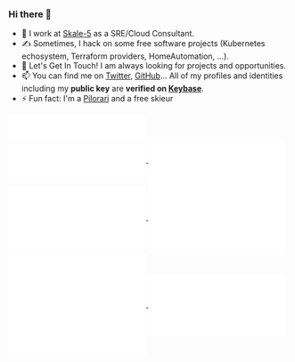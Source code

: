 ### Hi there 👋

- 🔭 I work at [Skale-5](https://www.skale-5.com/) as a SRE/Cloud Consultant.
- ✍️ Sometimes, I hack on some free software projects (Kubernetes echosystem, Terraform providers, HomeAutomation, ...).
- 💬 Let's Get In Touch! I am always looking for projects and opportunities.
- 📫 You can find me on [Twitter](https://twitter.com/nlamirault 'Nicolas on Twitter'), [GitHub](https://github.com/nlamirault 'nlamirault on GitHub')... All of my profiles and identities including my **public key**  are **verified on [Keybase](https://keybase.io/nlamirault)**.
- ⚡ Fun fact: I'm a [Pilorari](https://en.wikipedia.org/wiki/Basque_pelota) and a free skieur

<!--
**nlamirault/nlamirault** is a ✨ _special_ ✨ repository because its `README.md` (this file) appears on your GitHub profile.

Here are some ideas to get you started:

- 🔭 I’m currently working on ...
- 🌱 I’m currently learning ...
- 👯 I’m looking to collaborate on ...
- 🤔 I’m looking for help with ...
- 💬 Ask me about ...
- 📫 How to reach me: ...
- 😄 Pronouns: ...
- ⚡ Fun fact: ...
-->

<a href="https://github.com/jessfraz">
  <img align="center" width="49%" src="./header.svg" />
</a>
<br/>
<a href="https://github.com/jessfraz">
  <img align="center" width="49%" src="./repositories.svg" />
</a>
<a href="https://github.com/jessfraz">
  <img align="center" width="49%" src="./acti_comm.svg" />
</a>

<a href="https://github.com/jessfraz">
  <img align="center" width="49%" src="./iso_calender.svg" />
</a>

<a href="https://github.com/jessfraz">
    <img align="center" width="49%" src="./issue_pr_lang.svg" />
</a>

<a href="https://github.com/jessfraz">
  <img align="center" width="49%" src="./github-habits.svg" />
</a>
<a href="https://github.com/jessfraz">
    <img align="center" width="49%" src="./achievements.svg" />
</a>